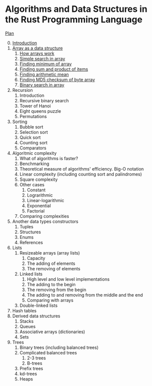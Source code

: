 # Algorithms and Data Structures in the Rust Programming Language

[Plan](plan.md)

0. [Introduction](book/0/Introduction.md)
1. [Array as a data structure](book/1/Array_as_a_data_structure.md)
   1. [How arrays work](book/1/Array_as_a_data_structure.md#how-arryas-work)
   1. [Simple search in array](book/1/Array_as_a_data_structure.md#simple-search-in-array)
   1. [Finding minimum of array](book/1/Array_as_a_data_structure.md#finding-minimum-of-array)
   1. [Finding sum and product of items](book/1/Array_as_a_data_structure.md#finding-sum-and-product-of-items)
   1. [Finding arithmetic mean](book/1/Array_as_a_data_structure.md#finding-arithmetic-mean)
   1. [Finding MD5 checksum of byte array](book/1/Array_as_a_data_structure.md#finding-md5-checksum-of-byte-array)
   1. [Binary search in array](book/1/Array_as_a_data_structure.md#binary-search-in-array)
2. Recursion
   1. Introduction
   1. Recursive binary search
   1. Tower of Hanoi
   1. Eight queens puzzle
   1. Permutations
3. Sorting
   1. Bubble sort
   1. Selection sort
   1. Quick sort
   1. Counting sort
   1. Comparators
4. Algoritmic complexity
   1. What of algorithms is faster?
   1. Benchmarking
   1. Theoretical measure of algorithms' efficiency. Big-O notation
   1. Linear complexity (including counting sort and palindromes)
   1. Square complexity
   1. Other cases
      1. Constant
      1. Lograrithmic
      1. Linear-logarithmic
      1. Exponential
      1. Factorial
   1. Comparing complexities
5. Another data types constructors
   1. Tuples
   1. Structures
   1. Enums
   1. References
1. Lists
   1. Resizeable arrays (array lists)
      1. Capacity
      1. The adding of elements
      1. The removing of elements
   1. Linked lists
      1. High level and low level implementations
      1. The adding to the begin
      1. The removing from the begin
      1. The adding to and removing from the middle and the end
      1. Comparing with arrays
   1. Double-linked lists
1. Hash tables
1. Derived data structures
   1. Stacks
   1. Queues
   1. Associative arrays (dictionaries)
   1. Sets
1. Trees
   1. Binary trees (including balanced trees)
   1. Complicated balanced trees
      1. 2-3 trees
      1. B-trees
   1. Prefix trees
   1. kd-trees
   1. Heaps
